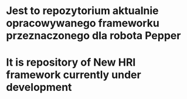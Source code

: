 # Jest to repozytorium aktualnie opracowywanego frameworku przeznaczonego dla robota Pepper


# It is repository of New HRI framework currently under development
